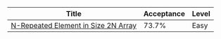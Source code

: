 | Title                                                                                                    | Acceptance   | Level   |
|----------------------------------------------------------------------------------------------------------|--------------|---------|
| [N-Repeated Element in Size 2N Array](https://leetcode.com/problems/n-repeated-element-in-size-2n-array) | 73.7%        | Easy    |